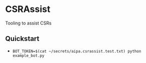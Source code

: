 # CSRAssist
Tooling to assist CSRs

## Quickstart
* `BOT_TOKEN=$(cat ~/secrets/aipa.csrassist.test.txt) python example_bot.py`

